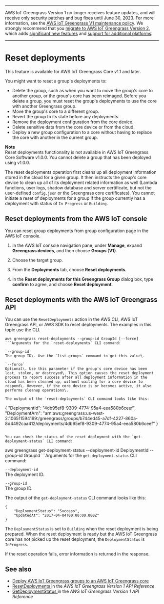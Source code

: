 --------

AWS IoT Greengrass Version 1 no longer receives feature updates, and will receive only security patches and bug fixes until June 30, 2023\. For more information, see the [AWS IoT Greengrass V1 maintenance policy](https://docs.aws.amazon.com/greengrass/v1/developerguide/maintenance-policy.html)\. We strongly recommend that you [migrate to AWS IoT Greengrass Version 2](https://docs.aws.amazon.com/greengrass/v2/developerguide/move-from-v1.html), which adds [significant new features](https://docs.aws.amazon.com/greengrass/v2/developerguide/greengrass-v2-whats-new.html) and [support for additional platforms](https://docs.aws.amazon.com/greengrass/v2/developerguide/operating-system-feature-support-matrix.html)\.

--------

# Reset deployments<a name="reset-deployments-scenario"></a>

This feature is available for AWS IoT Greengrass Core v1\.1 and later\.

You might want to reset a group's deployments to:
+ Delete the group, such as when you want to move the group's core to another group, or the group's core has been reimaged\. Before you delete a group, you must reset the group's deployments to use the core with another Greengrass group\.
+ Move the group's core to a different group\.
+ Revert the group to its state before any deployments\.
+ Remove the deployment configuration from the core device\.
+ Delete sensitive data from the core device or from the cloud\.
+ Deploy a new group configuration to a core without having to replace the core with another in the current group\.

**Note**  
Reset deployments functionality is not available in AWS IoT Greengrass Core Software v1\.0\.0\. You cannot delete a group that has been deployed using v1\.0\.0\.

The reset deployments operation first cleans up all deployment information stored in the cloud for a given group\. It then instructs the group's core device to clean up all of its deployment related information as well \(Lambda functions, user logs, shadow database and server certificate, but not the user\-defined `config.json` or the Greengrass core certificates\)\. You cannot initiate a reset of deployments for a group if the group currently has a deployment with status of `In Progress` or `Building`\.

## Reset deployments from the AWS IoT console<a name="reset-deployments-console"></a>

You can reset group deployments from group configuration page in the AWS IoT console\.

1. <a name="console-gg-groups"></a>In the AWS IoT console navigation pane, under **Manage**, expand **Greengrass devices**, and then choose **Groups \(V1\)**\.

1. Choose the target group\.

1. From the **Deployments** tab, choose **Reset deployments**\.

1. In the **Reset deployments for this Greengrass Group** dialog box, type **confirm** to agree, and choose **Reset deployment**\.

## Reset deployments with the AWS IoT Greengrass API<a name="reset-deployments-api"></a>

You can use the `ResetDeployments` action in the AWS CLI, AWS IoT Greengrass API, or AWS SDK to reset deployments\. The examples in this topic use the CLI\.

```
aws greengrass reset-deployments --group-id GroupId [--force]
```Arguments for the `reset-deployments` CLI command:

`--group-id`  
The group ID\. Use the `list-groups` command to get this value\.

`--force`  
Optional\. Use this parameter if the group's core device has been lost, stolen, or destroyed\. This option causes the reset deployment process to report success after all deployment information in the cloud has been cleaned up, without waiting for a core device to respond\. However, if the core device is or becomes active, it also performs cleanup operations\.

The output of the `reset-deployments` CLI command looks like this:

```
{
    "DeploymentId": "4db95ef8-9309-4774-95a4-eea580b6ceef",
    "DeploymentArn": "arn:aws:greengrass:us-west-2:106511594199:/greengrass/groups/b744ed45-a7df-4227-860a-8d4492caa412/deployments/4db95ef8-9309-4774-95a4-eea580b6ceef"
}
```

You can check the status of the reset deployment with the `get-deployment-status` CLI command:

```
aws greengrass get-deployment-status --deployment-id DeploymentId --group-id GroupId
```Arguments for the `get-deployment-status` CLI command:

`--deployment-id`  
The deployment ID\.

`--group-id`  
The group ID\.

The output of the `get-deployment-status` CLI command looks like this:

```
{
    "DeploymentStatus": "Success",
    "UpdatedAt": "2017-04-04T00:00:00.000Z"
}
```

The `DeploymentStatus` is set to `Building` when the reset deployment is being prepared\. When the reset deployment is ready but the AWS IoT Greengrass core has not picked up the reset deployment, the `DeploymentStatus` is `InProgress`\.

If the reset operation fails, error information is returned in the response\.

## See also<a name="reset-deployments-see-also"></a>
+ [Deploy AWS IoT Greengrass groups to an AWS IoT Greengrass core](deployments.md)
+ [ResetDeployments ](https://docs.aws.amazon.com/greengrass/latest/apireference/resetdeployments-post.html) in the *AWS IoT Greengrass Version 1 API Reference*
+ [GetDeploymentStatus ](https://docs.aws.amazon.com/greengrass/latest/apireference/getdeploymentstatus-get.html) in the *AWS IoT Greengrass Version 1 API Reference*